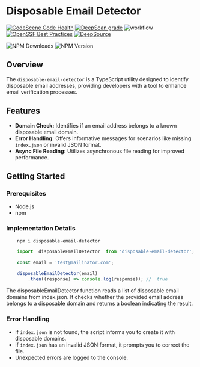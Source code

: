 # Disposable Email Detector

[![CodeScene Code Health](https://codescene.io/projects/50926/status-badges/code-health)](https://codescene.io/projects/50926)
[![DeepScan grade](https://deepscan.io/api/teams/23370/projects/26631/branches/850159/badge/grade.svg)](https://deepscan.io/dashboard#view=project&tid=23370&pid=26631&bid=850159)
![workflow](https://github.com/IntegerAlex/disposable-email-detector/actions/workflows/main.yml/badge.svg)
[![OpenSSF Best Practices](https://www.bestpractices.dev/projects/8638/badge)](https://www.bestpractices.dev/projects/8638)
[![DeepSource](https://app.deepsource.com/gh/IntegerAlex/disposable-email-detector.svg/?label=resolved+issues&show_trend=true&token=49_pbJHQLpxvaUFKZ5pbct86)](https://app.deepsource.com/gh/IntegerAlex/disposable-email-detector/)

![NPM Downloads](https://img.shields.io/npm/dt/disposable-email-detector?style=plastic&logo=npm)
![NPM Version](https://img.shields.io/npm/v/disposable-email-detector)

## Overview

The `disposable-email-detector` is a TypeScript utility designed to identify disposable email addresses, providing developers with a tool to enhance email verification processes.

## Features

- **Domain Check:** Identifies if an email address belongs to a known disposable email domain.
- **Error Handling:** Offers informative messages for scenarios like missing `index.json` or invalid JSON format.
- **Async File Reading:** Utilizes asynchronous file reading for improved performance.

## Getting Started

### Prerequisites

- Node.js
- npm

### Implementation Details

```javascript
    npm i disposable-email-detector
```

```javascript
    import  disposableEmailDetector  from 'disposable-email-detector';

    const email = 'test@mailinator.com';

    disposableEmailDetector(email)
        .then((response) => console.log(response)); //  true 
```

The disposableEmailDetector function reads a list of disposable email domains from index.json. It checks whether the provided email address belongs to a disposable domain and returns a boolean indicating the result.

### Error Handling

- If `index.json` is not found, the script informs you to create it with disposable domains.
- If `index.json` has an invalid JSON format, it prompts you to correct the file.
- Unexpected errors are logged to the console.
